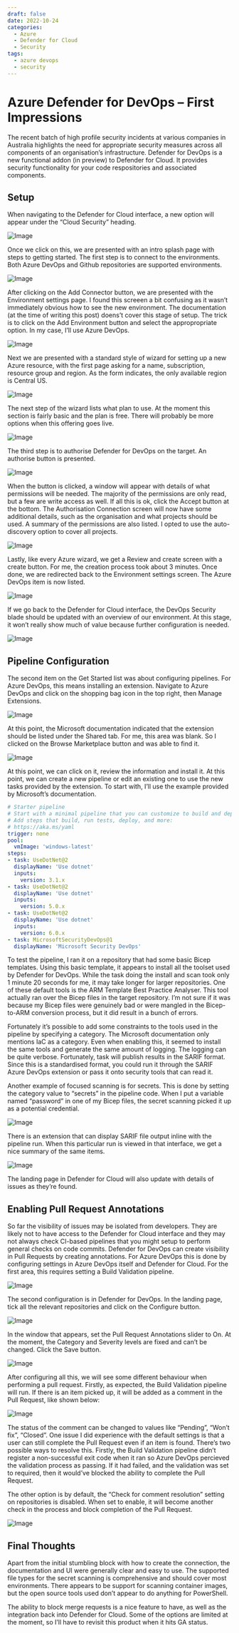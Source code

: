 ```yaml
---
draft: false
date: 2022-10-24
categories:
  - Azure
  - Defender for Cloud
  - Security
tags:
  - azure devops
  - security
---
```


# Azure Defender for DevOps – First Impressions

The recent batch of high profile security incidents at various companies in Australia highlights the need for appropriate security measures across all components of an organisation’s infrastructure. Defender for DevOps is a new functional addon (in preview) to Defender for Cloud. It provides security functionality for your code respositories and associated components.

## Setup
When navigating to the Defender for Cloud interface, a new option will appear under the “Cloud Security” heading.

![Image](/media/2022-10-24-001.png)

Once we click on this, we are presented with an intro splash page with steps to getting started. The first step is to connect to the environments. Both Azure DevOps and Github repositories are supported environments.

<!-- more -->
![Image](/media/2022-10-24-002.png)

After clicking on the Add Connector button, we are presented with the Environment settings page. I found this screeen a bit confusing as it wasn’t immediately obvious how to see the new environment. The documentation (at the time of writing this post) doens’t cover this stage of setup. The trick is to click on the Add Environment button and select the appropropriate option. In my case, I’ll use Azure DevOps.

![Image](/media/2022-10-24-003.png)

Next we are presented with a standard style of wizard for setting up a new Azure resource, with the first page asking for a name, subscription, resource group and region. As the form indicates, the only available region is Central US.

![Image](/media/2022-10-24-004.png)

The next step of the wizard lists what plan to use. At the moment this section is fairly basic and the plan is free. There will probably be more options when this offering goes live.


![Image](/media/2022-10-24-005.png)

The third step is to authorise Defender for DevOps on the target. An authorise button is presented.


![Image](/media/2022-10-24-006.png)

When the button is clicked, a window will appear with details of what permissions will be needed. The majority of the permissions are only read, but a few are write access as well. If all this is ok, click the Accept button at the bottom. The Authorisation Connection screen will now have some additional details, such as the organisation and what projects should be used. A summary of the permissions are also listed. I opted to use the auto-discovery option to cover all projects.


![Image](/media/2022-10-24-007.png)

Lastly, like every Azure wizard, we get a Review and create screen with a create button. For me, the creation process took about 3 minutes. Once done, we are redirected back to the Environment settings screen. The Azure DevOps item is now listed.


![Image](/media/2022-10-24-008.png)

If we go back to the Defender for Cloud interface, the DevOps Security blade should be updated with an overview of our environment. At this stage, it won’t really show much of value because further configuration is needed.


![Image](/media/2022-10-24-009.png)

## Pipeline Configuration
The second item on the Get Started list was about configuring pipelines. For Azure DevOps, this means installing an extension. Navigate to Azure DevOps and click on the shopping bag icon in the top right, then Manage Extensions.


![Image](/media/2022-10-24-010.png)

At this point, the Microsoft documentation indicated that the extension should be listed under the Shared tab. For me, this area was blank. So I clicked on the Browse Marketplace button and was able to find it.

![Image](/media/2022-10-24-011.png)

At this point, we can click on it, review the information and install it. At this point, we can create a new pipeline or edit an existing one to use the new tasks provided by the extension. To start with, I’ll use the example provided by Microsoft’s documentation.
``` yaml
# Starter pipeline
# Start with a minimal pipeline that you can customize to build and deploy your code.
# Add steps that build, run tests, deploy, and more:
# https://aka.ms/yaml
trigger: none
pool:
  vmImage: 'windows-latest'
steps:
- task: UseDotNet@2
  displayName: 'Use dotnet'
  inputs:
    version: 3.1.x
- task: UseDotNet@2
  displayName: 'Use dotnet'
  inputs:
    version: 5.0.x
- task: UseDotNet@2
  displayName: 'Use dotnet'
  inputs:
    version: 6.0.x
- task: MicrosoftSecurityDevOps@1
  displayName: 'Microsoft Security DevOps'
```  
To test the pipeline, I ran it on a repository that had some basic Bicep templates. Using this basic template, it appears to install all the toolset used by Defender for DevOps. While the task doing the install and scan took only 1 minute 20 seconds for me, it may take longer for larger repositories. One of these default tools is the ARM Template Best Practice Analyser. This tool actually ran over the Bicep files in the target repository. I’m not sure if it was because my Bicep files were genuinely bad or were mangled in the Bicep-to-ARM conversion process, but it did result in a bunch of errors.

Fortunately it’s possible to add some constraints to the tools used in the pipeline by specifying a category. The Microsoft documentation only mentions IaC as a category. Even when enabling this, it seemed to install the same tools and generate the same amount of logging. The logging can be quite verbose. Fortunately, task will publish results in the SARIF format. Since this is a standardised format, you could run it through the SARIF Azure DevOps extension or pass it onto security tools that can read it.

Another example of focused scanning is for secrets. This is done by setting the category value to “secrets” in the pipeline code. When I put a variable named “password” in one of my Bicep files, the secret scanning picked it up as a potential credential.


![Image](/media/2022-10-24-012.png)

There is an extension that can display SARIF file output inline with the pipeline run. When this particular run is viewed in that interface, we get a nice summary of the same items.

![Image](/media/2022-10-24-013.png)

The landing page in Defender for Cloud will also update with details of issues as they’re found.



## Enabling Pull Request Annotations
So far the visibility of issues may be isolated from developers. They are likely not to have access to the Defender for Cloud interface and they may not always check CI-based pipelines that you might setup to perform general checks on code commits. Defender for DevOps can create visibility in Pull Requests by creating annotations. For Azure DevOps this is done by configuring settings in Azure DevOps itself and Defender for Cloud. For the first area, this requires setting a Build Validation pipeline.

![Image](/media/2022-10-24-014.png)

The second configuration is in Defender for DevOps. In the landing page, tick all the relevant repositories and click on the Configure button.


![Image](/media/2022-10-24-015.png)

In the window that appears, set the Pull Request Annotations slider to On. At the moment, the Category and Severity levels are fixed and can’t be changed. Click the Save button.

![Image](/media/2022-10-24-016.png)

After configuring all this, we will see some different behaviour when performing a pull request. Firstly, as expected, the Build Validation pipeline will run. If there is an item picked up, it will be added as a comment in the Pull Request, like shown below:

![Image](/media/2022-10-24-017.png)

The status of the comment can be changed to values like “Pending”, “Won’t fix”, “Closed”. One issue I did experience with the default settings is that a user can still complete the Pull Request even if an item is found. There’s two possible ways to resolve this. Firstly, the Build Validation pipeline didn’t register a non-successful exit code when it ran so Azure DevOps percieved the validation process as passing. If it had failed, and the validation was set to required, then it would’ve blocked the ability to complete the Pull Request.

The other option is by default, the “Check for comment resolution” setting on repositories is disabled. When set to enable, it will become another check in the process and block completion of the Pull Request.

![Image](/media/2022-10-24-018.png)

## Final Thoughts
Apart from the initial stumbling block with how to create the connection, the documentation and UI were generally clear and easy to use. The supported file types for the secret scanning is comprehensive and should cover most environments. There appears to be support for scanning container images, but the open source tools used don’t appear to do anything for PowerShell.

The ability to block merge requests is a nice feature to have, as well as the integration back into Defender for Cloud. Some of the options are limited at the moment, so I’ll have to revisit this product when it hits GA status.
